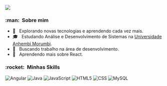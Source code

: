 ![](https://komarev.com/ghpvc/?username=piresdanyllo&color=blueviolet&style=flat-square)

<h3> :man: &nbsp;Sobre mim </h3>

- 🤔 &nbsp; Explorando novas tecnologias e aprendendo cada vez mais.
- 🎓 &nbsp; Estudando Análise e Desenvolvimento de Sistemas na <a href="https://portal.anhembi.br/">Universidade Anhembi Morumbi</a>.
- 💼 &nbsp; Buscando trabalho na área de desenvolvimento.
- 🌱 &nbsp; Aprendendo mais sobre React.

<h3> :rocket: &nbsp;Minhas Skills </h3>

  ![Angular](https://img.shields.io/badge/-Angular-333333?style=flat&logo=Angular&logoColor=red)
  ![Java](https://img.shields.io/badge/-Java-333333?style=flat&logo=Java&logoColor=007396)
  ![JavaScript](https://img.shields.io/badge/-JavaScript-333333?style=flat&logo=javascript)
  ![HTML5](https://img.shields.io/badge/-HTML5-333333?style=flat&logo=HTML5)
  ![CSS](https://img.shields.io/badge/-CSS-333333?style=flat&logo=CSS3&logoColor=1572B6)
  ![MySQL](https://img.shields.io/badge/-MySQL-333333?style=flat&logo=mysql)
